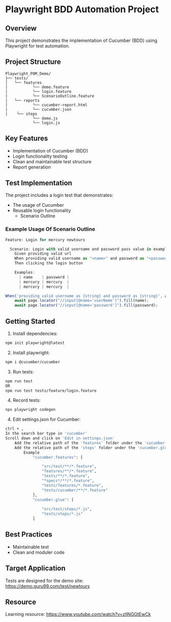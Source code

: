 # Playwright BDD Automation Project

## Overview
This project demonstrates the implementation of Cucumber (BDD) using Playwright for test automation.

## Project Structure
```
Playwright_POM_Demo/
├── tests/
│   └── features
|           └── demo.feature
|           └── login.feature
|           └── ScenarioOutline.feature
|   └── reports
|           └── cucumber-report.html
|           └── cucumber.json
|    └── steps
            └── demo.js
            └── login.js
```

## Key Features
- Implementation of Cucumber (BDD)
- Login functionality testing
- Clean and maintainable test structure
- Report generation

## Test Implementation
The project includes a login test that demonstrates:
- The usage of Cucumber
- Reusable login functionality
    - Scenario Outline

### Example Usage Of Scenario Outline
```javascript
Feature: Login for mercury newtours

  Scenario: Login with valid username and password pass value in examples
    Given providing valid url
    When providing valid username as "<name>" and password as "<password>"
    Then clicking the login button

    Examples:
      | name    | password |
      | mercury | mercury  |
      | mercury | mercury  |

When('providing valid username as {string} and password as {string}', async function (name, password) {
    await page.locator("//input[@name='userName']").fill(name);
    await page.locator("//input[@name='password']").fill(password);
```

## Getting Started
1. Install dependencies:
```bash
npm init playwright@latest
```
2. Install playwright:
```bash
npm i @cucumber/cucumber
```

3. Run tests:
```bash
npm run test
OR
npm run test tests/feature/login.feature
```
4. Record tests:
```bash
npx playwright codegen
```
4. Edit settings.json for Cucumber:
```bash
ctrl + ,
In the search bar type in 'cucumber'
Scroll down and click on 'Edit in settings.json'
    Add the relative path of the 'features' folder under the 'cucumber.features' section
    Add the relative path of the 'steps' folder under the 'cucumber.glue' section
        Example
            "cucumber.features": [

                "src/test/**/*.feature",
                "features/**/*.feature",
                "tests/**/*.feature",
                "*specs*/**/*.feature",
                "tests/features/*.feature",
                "tests/cucumber/**/*.feature"
            ],
            "cucumber.glue": [
                
                "src/test/steps/*.js",
                "tests/steps/*.js"
            ]
```

## Best Practices
- Maintainable test
- Clean and moduler code

## Target Application
Tests are designed for the demo site: https://demo.guru99.com/test/newtours

## Resource
Learning resource: https://www.youtube.com/watch?v=zlINGGtEwCk